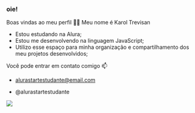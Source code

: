 ### oie!

Boas vindas ao meu perfil 💙💙
Meu nome é Karol Trevisan

- Estou estudando na Alura;
- Estou me desenvolvendo na linguagem JavaScript;
- Utilizo esse espaço para minha organização e compartilhamento dos meu projetos desenvolvidos;

Você pode entrar em contato comigo 📫
- alurastartestudante@email.com

- @alurastartestudante

![](link)
